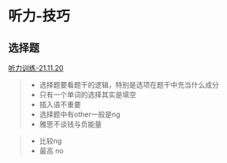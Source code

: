 # 听力-技巧

## 选择题

 [听力训练-21.11.20](听力训练-21.11.20.md)

> - 选择题要看题干的逻辑，特别是选项在题干中充当什么成分
> - 只有一个单词的选择其实是填空
> - 插入语不重要
> - 选择题中有other一般是ng
> - 雅思不谈钱与负能量

> - 比较ng
> - 最高 no